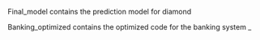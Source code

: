 Final_model contains the prediction model for diamond

Banking_optimized contains the optimized code for the banking system _
